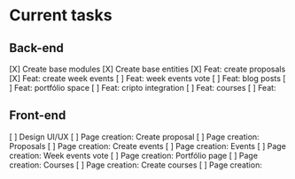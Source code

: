 # Current tasks

## Back-end
[X] Create base modules
[X] Create base entities
[X] Feat: create proposals
[X] Feat: create week events
[ ] Feat: week events vote
[ ] Feat: blog posts
[ ] Feat: portfólio space
[ ] Feat: cripto integration
[ ] Feat: courses
[ ] Feat: 

## Front-end
[ ] Design UI/UX
[ ] Page creation: Create proposal
[ ] Page creation: Proposals
[ ] Page creation: Create events
[ ] Page creation: Events
[ ] Page creation: Week events vote
[ ] Page creation: Portfólio page
[ ] Page creation: Courses
[ ] Page creation: Create courses
[ ] Page creation: 
